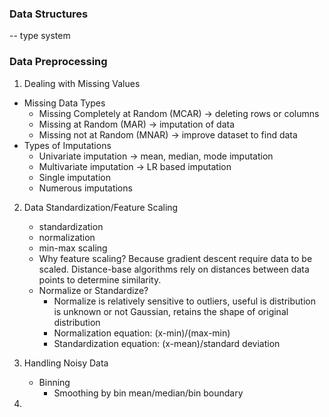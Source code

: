 ### Data Structures

-- type system

### Data Preprocessing

1. Dealing with Missing Values

- Missing Data Types
   - Missing Completely at Random (MCAR) -> deleting rows or columns
   - Missing at Random (MAR) -> imputation of data
   - Missing not at Random (MNAR) -> improve dataset to find data
- Types of Imputations
   - Univariate imputation -> mean, median, mode imputation
   - Multivariate imputation -> LR based imputation
   - Single imputation
   - Numerous imputations

2. Data Standardization/Feature Scaling
   - standardization
   - normalization
   - min-max scaling
   - Why feature scaling? Because gradient descent require data to be scaled. Distance-base algorithms rely on distances between data points to determine similarity.
   - Normalize or Standardize?
     - Normalize is relatively sensitive to outliers, useful is distribution is unknown or not Gaussian, retains the shape of original distribution
     - Normalization equation: (x-min)/(max-min)
     - Standardization equation: (x-mean)/standard deviation

 3. Handling Noisy Data
    - Binning
      - Smoothing by bin mean/median/bin boundary

5. 

